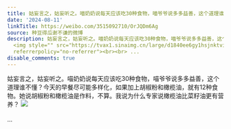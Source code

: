 ```yaml
---
title: 姑妄言之，姑妄听之。喵奶奶说每天应该吃30种食物，喵爷爷说多多益善，这个道理谁不懂？今天的早餐尽可能多样化，如果加上胡椒粉和橄榄油，就有12种食物。她说胡...
date: '2024-08-11'
linkTitle: https://weibo.com/3515092710/OrJQDm6Ag
source: 种豆得瓜谢不谦的微博
description: 姑妄言之，姑妄听之。喵奶奶说每天应该吃30种食物，喵爷爷说多多益善，这个道理谁不懂？今天的早餐尽可能多样化，如果加上胡椒粉和橄榄油，就有12种食物。她说胡椒粉和橄榄油是作料，不算。我说为什么专家说橄榄油比菜籽油更有营养？
  <img style="" src="https://tvax1.sinaimg.cn/large/d1840ee6gy1hsjnktvi0gj22eo37kb2a.jpg"
  referrerpolicy="no-referrer"><br><br> ...
disable_comments: true
---
```

姑妄言之，姑妄听之。喵奶奶说每天应该吃30种食物，喵爷爷说多多益善，这个道理谁不懂？今天的早餐尽可能多样化，如果加上胡椒粉和橄榄油，就有12种食物。她说胡椒粉和橄榄油是作料，不算。我说为什么专家说橄榄油比菜籽油更有营养？ <img style="" src="https://tvax1.sinaimg.cn/large/d1840ee6gy1hsjnktvi0gj22eo37kb2a.jpg" referrerpolicy="no-referrer"><br><br> ...